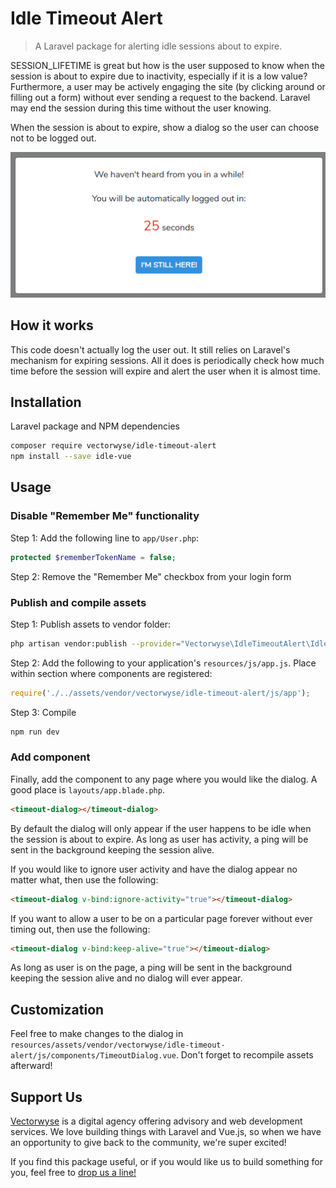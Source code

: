 # Idle Timeout Alert
> A Laravel package for alerting idle sessions about to expire.

SESSION_LIFETIME is great but how is the user supposed to know when the session is about to expire due to inactivity, especially if it is a low value? Furthermore, a user may be actively engaging the site (by clicking around or filling out a form) without ever sending a request to the backend. Laravel may end the session during this time without the user knowing. 

When the session is about to expire, show a dialog so the user can choose not to be logged out.

![](screenshot.png)

## How it works

This code doesn't actually log the user out. It still relies on Laravel's mechanism for expiring sessions. All it does is periodically check how much time before the session will expire and alert the user when it is almost time.

## Installation

Laravel package and NPM dependencies
```sh
composer require vectorwyse/idle-timeout-alert
npm install --save idle-vue
```

## Usage

### Disable "Remember Me" functionality

Step 1:
Add the following line to `app/User.php`:
```php
protected $rememberTokenName = false;
```

Step 2:
Remove the "Remember Me" checkbox from your login form

### Publish and compile assets

Step 1: 
Publish assets to vendor folder:
```sh
php artisan vendor:publish --provider="Vectorwyse\IdleTimeoutAlert\IdleTimeoutAlertServiceProvider" --tag="vue-components"
```

Step 2: Add the following to your application's `resources/js/app.js`. Place within section where components are registered:
```js
require('./../assets/vendor/vectorwyse/idle-timeout-alert/js/app');
```

Step 3: Compile
```sh
npm run dev
```

### Add component

Finally, add the component to any page where you would like the dialog. A good place is `layouts/app.blade.php`.
```html
<timeout-dialog></timeout-dialog>
```

By default the dialog will only appear if the user happens to be idle when the session is about to expire. As long as user has activity, a ping will be sent in the background keeping the session alive.

If you would like to ignore user activity and have the dialog appear no matter what, then use the following:
```html
<timeout-dialog v-bind:ignore-activity="true"></timeout-dialog>
```

If you want to allow a user to be on a particular page forever without ever timing out, then use the following:
```html
<timeout-dialog v-bind:keep-alive="true"></timeout-dialog>
```
As long as user is on the page, a ping will be sent in the background keeping the session alive and no dialog will ever appear.

## Customization

Feel free to make changes to the dialog in `resources/assets/vendor/vectorwyse/idle-timeout-alert/js/components/TimeoutDialog.vue`. Don't forget to recompile assets afterward! 

## Support Us
[Vectorwyse](https://vectorwyse.com) is a digital agency offering advisory and web development services. We love building things with Laravel and Vue.js, so when we have an opportunity to give back to the community, we're super excited! 

If you find this package useful, or if you would like us to build something for you, feel free to [drop us a line!](mailto:hello@vectorwyse.com)
